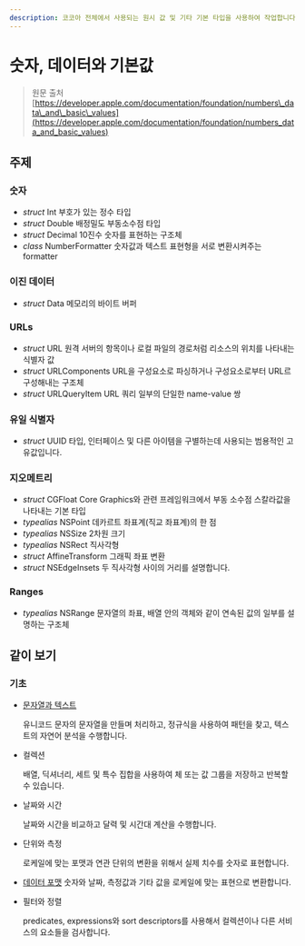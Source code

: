 ```yaml
---
description: 코코아 전체에서 사용되는 원시 값 및 기타 기본 타입을 사용하여 작업합니다.
---
```


# 숫자, 데이터와 기본값

> 원문 출처  
> [https://developer.apple.com/documentation/foundation/numbers\_data\_and\_basic\_values](https://developer.apple.com/documentation/foundation/numbers_data_and_basic_values)

## 주제

### 숫자

* _struct_ Int 부호가 있는 정수 타입
* _struct_ Double 배정밀도 부동소수점 타입
* _struct_ Decimal 10진수 숫자를 표현하는 구조체
* _class_ NumberFormatter 숫자값과 텍스트 표현형을 서로 변환시켜주는 formatter

### 이진 데이터

* _struct_ Data 메모리의 바이트 버퍼

### URLs

* _struct_ URL 원격 서버의 항목이나 로컬 파일의 경로처럼 리소스의 위치를 나타내는 식별자 값
* _struct_ URLComponents URL을 구성요소로 파싱하거나 구성요소로부터 URL르 구성해내는 구조체
* _struct_ URLQueryItem URL 쿼리 일부의 단일한 name-value 쌍

### 유일 식별자

* _struct_ UUID 타입, 인터페이스 및 다른 아이템을 구별하는데 사용되는 범용적인 고유값입니다.

### 지오메트리

* _struct_ CGFloat Core Graphics와 관련 프레임워크에서 부동 소수점 스칼라값을 나타내는 기본 타입
* _typealias_ NSPoint 데카르트 좌표계\(직교 좌표계\)의 한 점
* _typealias_ NSSize 2차원 크기
* _typealias_ NSRect 직사각형
* _struct_ AffineTransform 그래픽 좌표 변환
* _struct_ NSEdgeInsets 두 직사각형 사이의 거리를 설명합니다.

### Ranges

* _typealias_ NSRange 문자열의 좌표, 배열 안의 객체와 같이 연속된 값의 일부를 설명하는 구조체

## 같이 보기

### 기초 <a id="fundamentals"></a>

* [문자열과 텍스트](strings-and-text.md)

  유니코드 문자의 문자열을 만들며 처리하고, 정규식을 사용하여 패턴을 찾고, 텍스트의 자연어 분석을 수행합니다.

* 컬렉션

  배열, 딕셔너리, 세트 및 특수 집합을 사용하여 체 또는 값 그룹을 저장하고 반복할 수 있습니다.

* 날짜와 시간

  날짜와 시간을 비교하고 달력 및 시간대 계산을 수행합니다.

* 단위와 측정

  로케일에 맞는 포맷과 연관 단위의 변환을 위해서 실제 치수를 숫자로 표현합니다.

* [데이터 포맷](data-formatting.md) 숫자와 날짜, 측정값과 기타 값을 로케일에 맞는 표현으로 변환합니다.
* 필터와 정렬

  predicates, expressions와 sort descriptors를 사용해서 컬렉션이나 다른 서비스의 요소들을 검사합니다.

